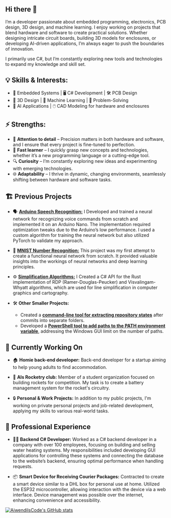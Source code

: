 ## Hi there 👋

I’m a developer passionate about embedded programming, electronics, PCB design, 3D design, and machine learning. I enjoy working on projects that blend hardware and software to create practical solutions. Whether designing intricate circuit boards, building 3D models for enclosures, or developing AI-driven applications, I’m always eager to push the boundaries of innovation.

I primarily use C#, but I’m constantly exploring new tools and technologies to expand my knowledge and skill set.

## 💡 Skills & Interests:
- 🔧 Embedded Systems | 🖥️ C# Development | 🛠️ PCB Design
- 🎨 3D Design | 🤖 Machine Learning | 🧩 Problem-Solving
- 🧠 AI Applications | 🖱️ CAD Modeling for hardware and enclosures

## ⚡ Strengths:
- 🎯 **Attention to detail** – Precision matters in both hardware and software, and I ensure that every project is fine-tuned to perfection.
- 🚀 **Fast learner** – I quickly grasp new concepts and technologies, whether it’s a new programming language or a cutting-edge tool.
- 🔍 **Curiosity** – I’m constantly exploring new ideas and experimenting with emerging technologies.
- 🌐 **Adaptability** – I thrive in dynamic, changing environments, seamlessly shifting between hardware and software tasks.

## 🏗️ Previous Projects
- 🗣️ [**Arduino Speech Recognition:**](https://github.com/AiwendilsCode/Arduino-speech-commands-recognition) I Developed and trained a neural network for recognizing voice commands from scratch and implemented it on an Arduino Nano. The implementation required optimization tweaks due to the Arduino’s low performance. I used a custom algorithm for training the neural network but also utilized PyTorch to validate my approach.

- 🔢 [**MNIST Number Recognition:**](https://github.com/AiwendilsCode/Neural_network_from_scratch_c_sharp) This project was my first attempt to create a functional neural network from scratch. It provided valuable insights into the workings of neural networks and deep learning principles.

- ⚙️ [**Simplification Algorithms:**](https://github.com/AiwendilsCode/Simplification.NET) I Created a C# API for the Rust implementation of RDP (Ramer-Douglas-Peucker) and Visvalingam-Whyatt algorithms, which are used for line simplification in computer graphics and cartography.

- 🛠️ **Other Smaller Projects:**
  - Created a [**command-line tool for extracting repository states**](https://github.com/AiwendilsCode/GitExporter) after commits into separate folders.
  - Developed a [**PowerShell tool to add paths to the PATH environment variable**](https://github.com/AiwendilsCode/EnvironmentPathAdd), addressing the Windows GUI limit on the number of paths.

## 🔨 Currently Working On
- 🏠 **Homie back-end developer:** Back-end developer for a startup aiming to help young adults to find accommodation.
  
- 🚀 **Als Rocketry club:** Member of a student organization focused on building rockets for competition. My task is to create a battery management system for the rocket's circuitry.
  
- 🔒 **Personal & Work Projects:** In addition to my public projects, I'm working on private personal projects and job-related development, applying my skills to various real-world tasks.

## 💼 Professional Experience
- 👨‍💻 **Backend C# Developer:**
    Worked as a C# backend developer in a company with over 100 employees, focusing on building and selling water heating systems. My responsibilities included developing GUI applications for controlling these systems and connecting the database to the website’s backend, ensuring optimal performance when handling requests.
  
- 📦 **Smart Device for Receiving Courier Packages:**
    Contracted to create a smart device similar to a DHL box for personal use at home. Utilized the ESP32 microcontroller, allowing interaction with the device via a web interface. Device management was possible over the internet, enhancing convenience and accessibility.

[![AiwendilsCode's GitHub stats](https://github-readme-stats.vercel.app/api?username=AiwendilsCode&show_icons=true&theme=radical)](https://github.com/anuraghazra/github-readme-stats)
